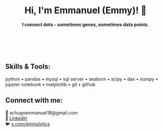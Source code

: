 <div align="center">
  <h1>Hi, I'm Emmanuel (Emmy)! 👋</h1>
  <p><b>I connect dots - sometimes genes, sometimes data points.</b></p>
</div>


<br><br><br><br>


<h2>Skills & Tools:</h2>
<p>
python • pandas • mysql • sql server • seaborn • scipy • dax • numpy • jupyter notebook • matplotlib • git • github
</p>

<h2>Connect with me:</h2>
<p>
📧 achugoemmanuel18@gmail.com<br>
💼 <a href="https://www.linkedin.com/in/emmanuel-achugo/">LinkedIn</a><br>
🐦 <a href="https://x.com/emmylytics">x.com/emmylytics</a>
</p>
